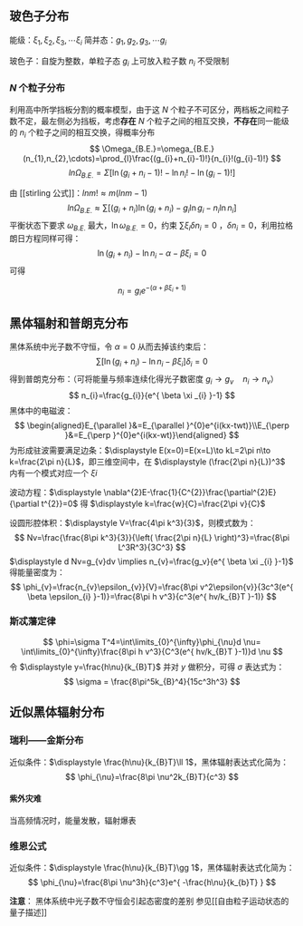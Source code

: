 ## 玻色子分布

能级：$\displaystyle \xi_{1},\xi_{2},\xi_{3},\cdots \xi_{i}$
简并态：$\displaystyle g_{1},g_{2},g_{3},\cdots g_{i}$

玻色子：自旋为整数，单粒子态 $\displaystyle g_{i}$ 上可放入粒子数 $\displaystyle n_{i}$ 不受限制

### $\displaystyle N$ 个粒子分布
利用高中所学挡板分割的概率模型，由于这 $\displaystyle N$ 个粒子不可区分，两档板之间粒子数不定，最左侧必为挡板，考虑**存在** $\displaystyle N$ 个粒子之间的相互交换，**不存在**同一能级的 $n_{i}$ 个粒子之间的相互交换，得概率分布
$$
\Omega_{B.E.}=\omega_{B.E.}(n_{1},n_{2},\cdots)=\prod_{l}\frac{(g_{i}+n_{i}-1)!}{n_{i}!(g_{i}-1)!}
$$
$$
ln\Omega_{B.E.}=\Sigma \left[  \ln(g_i+n_i-1)!-\ln n_i!-\ln(g_{i}-1)!\right]
$$

由 [[stirling 公式]]：$lnm!\approx m(lnm-1)$ 
$$
ln\Omega_{B.E.} \approx \sum[(g_i+n_i)\ln(g_i+n_i)-g_{i}\ln g_{i}-n_{i}\ln n_{i}]
$$
平衡状态下要求 $\displaystyle \omega_{B.E.}$ 最大，$\displaystyle \ln \omega_{B.E.}=0$，约束 $\displaystyle \sum \xi _{i} \delta n_{i}=0$ ，$\displaystyle \delta n _{i}=0$，利用拉格朗日方程同样可得：
$$
\ln(g_{i}+n_{i})-\ln n_{i}-\alpha -\beta \xi _{i}=0
$$
可得

$$
n_{i}=g_{i}e^{ -(\alpha+\beta \xi _{i}+1) }
$$
## 黑体辐射和普朗克分布
黑体系统中光子数不守恒，令 $\displaystyle \alpha=0$ 从而去掉该约束后：
$$
\sum\left[ \ln\left(g_{i}+n_{i}\right) -\ln n_{i} -\beta \xi _{i}\right]\delta _{i} =0 
$$
得到普朗克分布：（可将能量与频率连续化得光子数密度 $\displaystyle g_{i}\to g_{v}\quad n_{i} \to n_{v}$）
$$
n_{i}=\frac{g_{i}}{e^{ \beta \xi _{i} }-1}
$$
黑体中的电磁波：
$$
\begin{aligned}E_{\parallel }&=E_{\parallel }^{0}e^{i(kx-twt)}\\E_{\perp }&=E_{\perp }^{0}e^{i(kx-wt)}\end{aligned}
$$
为形成驻波需要满足边条：$\displaystyle E(x=0)=E(x=L)\to kL=2\pi n\to k=\frac{2\pi n}{L}$，即三维空间中，在 $\displaystyle (\frac{2\pi n}{L})^3$ 内有一个模式对应一个 $\displaystyle \xi i$

波动方程：$\displaystyle \nabla^{2}E-\frac{1}{C^{2}}\frac{\partial^{2}E}{\partial t^{2}}=0$ 得 $\displaystyle k=\frac{w}{C}=\frac{2\pi v}{C}$ 

设圆形腔体积：$\displaystyle V=\frac{4\pi k^3}{3}$，则模式数为：
$$
Nv=\frac{\frac{8\pi k^3}{3}}{\left( \frac{2\pi n}{L} \right)^3}=\frac{8\pi L^3R^3}{3C^3}
$$
$\displaystyle d Nv=g_{v}dv \implies n_{v}=\frac{g_v}{e^{ \beta \xi _{i} }-1}$ 得能量密度为：
$$
\phi_{v}=\frac{n_{v}\epsilon_{v}}{V}=\frac{8\pi v^2\epsilon{v}}{3c^3(e^{ \beta \epsilon_{i} }-1)}=\frac{8\pi h v^3}{c^3(e^{ hv/k_{B}T }-1)}
$$
### 斯忒藩定律
$$
\phi=\sigma T^4=\int\limits_{0}^{\infty}\phi_{\nu}d \nu=
\int\limits_{0}^{\infty}\frac{8\pi h v^3}{C^3(e^{ hv/k_{B}T }-1)}d \nu
$$
令 $\displaystyle y=\frac{h\nu}{k_{B}T}$ 并对 $\displaystyle y$ 做积分，可得 $\displaystyle \sigma$ 表达式为：
$$
\sigma = \frac{8\pi^5k_{B}^4}{15c^3h^3}
$$
## 近似黑体辐射分布
### 瑞利——金斯分布
近似条件：$\displaystyle \frac{h\nu}{k_{B}T}\ll 1$，黑体辐射表达式化简为：
$$
\phi_{\nu}=\frac{8\pi \nu^2k_{B}T}{c^3}
$$
#### 紫外灾难
当高频情况时，能量发散，辐射爆表

### 维恩公式
近似条件：$\displaystyle \frac{h\nu}{k_{B}T}\gg 1$，黑体辐射表达式化简为：
$$
\phi_{\nu}=\frac{8\pi \nu^3h}{c^3}e^{ -\frac{h\nu}{k_{b}T} }
$$

**注意**：
黑体系统中光子数不守恒会引起态密度的差别
参见[[自由粒子运动状态的量子描述]]
